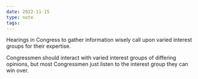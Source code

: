 ```yaml
---
date: 2022-11-15
type: note
tags:
---
```


Hearings in Congress to gather information wisely call upon varied interest groups for their expertise.

Congressmen should interact with varied interest groups of differing opinions, but most Congressmen just listen to the interest group they can win over.
